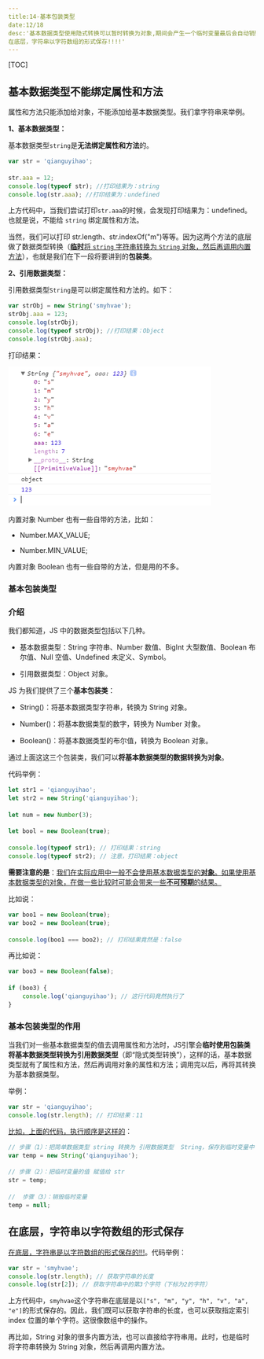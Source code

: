 ```yaml
---
title:14-基本包装类型
date:12/18
desc:'基本数据类型使用隐式转换可以暂时转换为对象,期间会产生一个临时变量最后会自动销毁，从而可以使用对象的属性和方法，具体可以是String,Number,Boolean对象;
在底层，字符串以字符数组的形式保存!!!!'
---
```


[TOC]

## 基本数据类型不能绑定属性和方法

属性和方法只能添加给对象，不能添加给基本数据类型。我们拿字符串来举例。

**1、基本数据类型：**

基本数据类型`string`是**无法绑定属性和方法**的。

```javascript
var str = 'qianguyihao';

str.aaa = 12;
console.log(typeof str); //打印结果为：string
console.log(str.aaa); //打印结果为：undefined
```

上方代码中，当我们尝试打印`str.aaa`的时候，会发现打印结果为：undefined。也就是说，不能给 `string` 绑定属性和方法。

当然，我们可以打印 str.length、str.indexOf("m")等等。因为这两个方法的底层做了数据类型转换（<u>**临时**将 `string` 字符串转换为 `String` 对象，然后再调用内置方法</u>），也就是我们在下一段将要讲到的**包装类**。

**2、引用数据类型：**

引用数据类型`String`是可以绑定属性和方法的。如下：

```javascript
var strObj = new String('smyhvae');
strObj.aaa = 123;
console.log(strObj);
console.log(typeof strObj); //打印结果：Object
console.log(strObj.aaa);
```

打印结果：

![](https://raw.githubusercontent.com/zhanghaooss/clouding/master/img/20180202_1351.png)

内置对象 Number 也有一些自带的方法，比如：

-   Number.MAX_VALUE;

-   Number.MIN_VALUE;

内置对象 Boolean 也有一些自带的方法，但是用的不多。

### 基本包装类型

### 介绍

我们都知道，JS 中的数据类型包括以下几种。

-   基本数据类型：String 字符串、Number 数值、BigInt 大型数值、Boolean 布尔值、Null 空值、Undefined 未定义、Symbol。

-   引用数据类型：Object 对象。

JS 为我们提供了三个**基本包装类**：

-   String()：将基本数据类型字符串，转换为 String 对象。

-   Number()：将基本数据类型的数字，转换为 Number 对象。

-   Boolean()：将基本数据类型的布尔值，转换为 Boolean 对象。

通过上面这这三个包装类，我们可以**将基本数据类型的数据转换为对象**。

代码举例：

```javascript
let str1 = 'qianguyihao';
let str2 = new String('qianguyihao');

let num = new Number(3);

let bool = new Boolean(true);

console.log(typeof str1); // 打印结果：string
console.log(typeof str2); // 注意，打印结果：object
```

**需要注意的是**：<u>我们在实际应用中一般不会使用基本数据类型的**对象**。如果使用基本数据类型的对象，在做一些比较时可能会带来一些**不可预期**的结果。</u>

比如说：

```javascript
var boo1 = new Boolean(true);
var boo2 = new Boolean(true);

console.log(boo1 === boo2); // 打印结果竟然是：false
```

再比如说：

```javascript
var boo3 = new Boolean(false);

if (boo3) {
    console.log('qianguyihao'); // 这行代码竟然执行了
}
```

### 基本包装类型的作用

当我们对一些基本数据类型的值去调用属性和方法时，JS引擎会**临时使用包装类将基本数据类型转换为引用数据类型**（即“隐式类型转换”），这样的话，基本数据类型就有了属性和方法，然后再调用对象的属性和方法；调用完以后，再将其转换为基本数据类型。

举例：

```js
var str = 'qianguyihao';
console.log(str.length); // 打印结果：11
```

<u>比如，上面的代码，执行顺序是这样的</u>：

```js
// 步骤（1）：把简单数据类型 string 转换为 引用数据类型  String，保存到临时变量中
var temp = new String('qianguyihao');

// 步骤（2）：把临时变量的值 赋值给 str
str = temp;

//  步骤（3）：销毁临时变量
temp = null;

```

## 在底层，字符串以字符数组的形式保存

<u>在底层，字符串是以字符数组的形式保存的!!!</u>。代码举例：

```javascript
var str = 'smyhvae';
console.log(str.length); // 获取字符串的长度
console.log(str[2]); // 获取字符串中的第3个字符（下标为2的字符）
```

上方代码中，`smyhvae`这个字符串在底层是以`["s", "m", "y", "h", "v", "a", "e"]`的形式保存的。因此，我们既可以获取字符串的长度，也可以获取指定索引 index 位置的单个字符。这很像数组中的操作。

再比如，String 对象的很多内置方法，也可以直接给字符串用。此时，也是临时将字符串转换为 String 对象，然后再调用内置方法。

